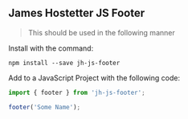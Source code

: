 ## James Hostetter JS Footer

> This should be used in the following manner

Install with the command:

```
npm install --save jh-js-footer
```

Add to a JavaScript Project with the following code:

```javascript
import { footer } from 'jh-js-footer';

footer('Some Name');
```